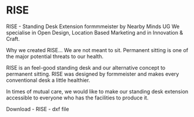 # RISE
RISE - Standing Desk Extension
formmmeister by Nearby Minds UG
We specialise in Open Design, Location Based Marketing and in Innovation & Craft.

Why we created RISE...
We are not meant to sit.
Permanent sitting is one of the major potential threats to our health.
 
RISE is an feel-good standing desk and our alternative concept to permanent sitting.
RISE was designed by formmeister and makes every conventional desk a little healthier.

In times of mutual care, we would like to make our standing desk extension accessible to everyone who has the facilities to produce it.

Download - RISE - dxf file
